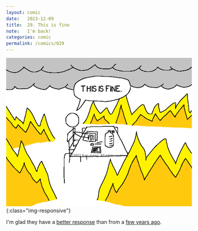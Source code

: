 ```yaml
---
layout: comic
date:   2023-12-09
title:  29. This is fine
note:   I'm back!
categories: comic
permalink: /comics/029
---
```

![PAGE 029](/comics/029-vayaUiXmp47L3zPG-jVHJQVBKF6KaXIXu.png){:class="img-responsive"}

[]()

I'm glad they have a [better response](https://www.reddit.com/r/uwaterloo/comments/18dq7va/yo_stop_pulling_the_fire_alarm_nonstop_in_pac/) than from a [few years ago](https://www.reddit.com/r/uwaterloo/comments/7k08io/someone_in_pac_when_fire_alarm_went_off_should/drasorn/).
